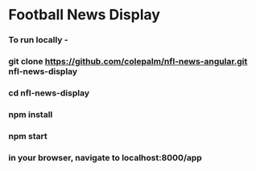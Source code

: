# Football News Display

### To run locally -

### git clone https://github.com/colepalm/nfl-news-angular.git nfl-news-display

### cd nfl-news-display

### npm install

### npm start

### in your browser, navigate to localhost:8000/app
